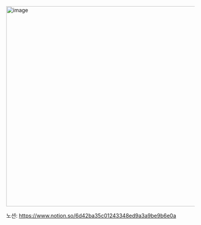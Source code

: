 <img width="534" alt="image" src="https://github.com/hdonghun/disease-prediction/assets/67058000/07c2d254-1dd2-4a44-a859-6778b10dfba7">

노션: https://www.notion.so/6d42ba35c01243348ed9a3a9be9b6e0a
